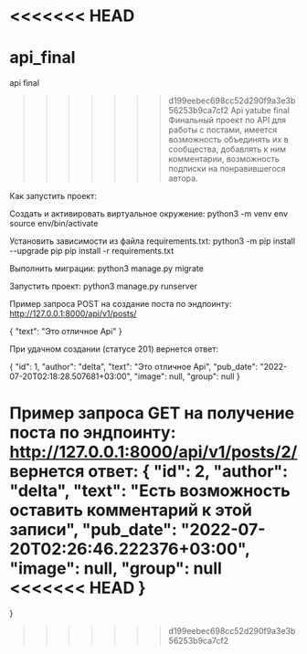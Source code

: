 <<<<<<< HEAD
=======
# api_final
api final
>>>>>>> d199eebec698cc52d290f9a3e3b56253b9ca7cf2
Api yatube final
Финальный проект по API для работы с постами, имеется возможность
объединять их в сообщества, добавлять к ним комментарии, возможность подписки
на понравившегося автора.

Как запустить проект:

Cоздать и активировать виртуальное окружение:
python3 -m venv env
source env/bin/activate

Установить зависимости из файла requirements.txt:
python3 -m pip install --upgrade pip
pip install -r requirements.txt

Выполнить миграции:
python3 manage.py migrate

Запустить проект:
python3 manage.py runserver


Пример запроса POST на создание поста по эндпоинту:
http://127.0.0.1:8000/api/v1/posts/

{
    "text": "Это отличное Api"
}

При удачном создании (статусе 201) вернется ответ:

{
    "id": 1,
    "author": "delta",
    "text": "Это отличное Api",
    "pub_date": "2022-07-20T02:18:28.507681+03:00",
    "image": null,
    "group": null
}

Пример запроса GET на получение поста по эндпоинту:
http://127.0.0.1:8000/api/v1/posts/2/
вернется ответ: 
{
    "id": 2,
    "author": "delta",
    "text": "Есть возможность оставить комментарий к этой записи",
    "pub_date": "2022-07-20T02:26:46.222376+03:00",
    "image": null,
    "group": null
<<<<<<< HEAD
}
=======
}
>>>>>>> d199eebec698cc52d290f9a3e3b56253b9ca7cf2
